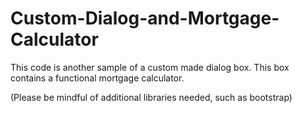 Custom-Dialog-and-Mortgage-Calculator
=====================================

This code is another sample of a custom made dialog box. This box contains a functional mortgage calculator.

(Please be mindful of additional libraries needed, such as bootstrap)
